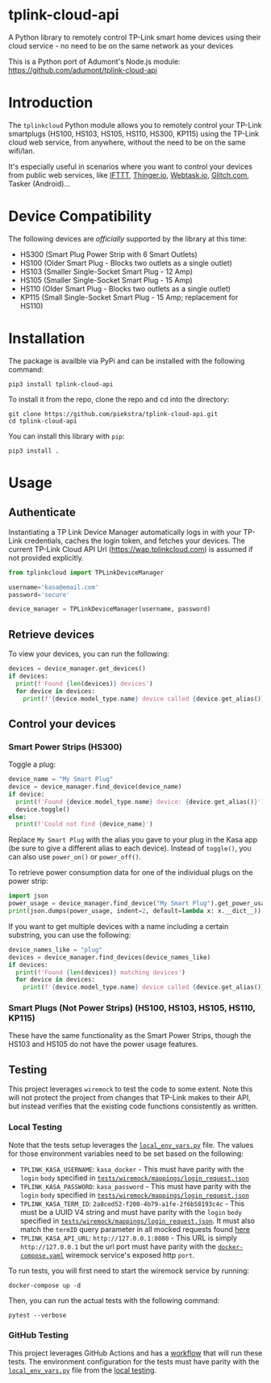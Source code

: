 # tplink-cloud-api
A Python library to remotely control TP-Link smart home devices using their cloud service - no need to be on the same network as your devices

This is a Python port of Adumont's Node.js module:
https://github.com/adumont/tplink-cloud-api

# Introduction

The `tplinkcloud` Python module allows you to remotely control your TP-Link smartplugs (HS100, HS103, HS105, HS110, HS300, KP115) using the TP-Link cloud web service, from anywhere, without the need to be on the same wifi/lan.

It's especially useful in scenarios where you want to control your devices from public web services, like [IFTTT](https://ifttt.com/), [Thinger.io](https://thinger.io/), [Webtask.io](https://webtask.io/), [Glitch.com](http://glitch.com/), Tasker (Android)...

# Device Compatibility

The following devices are _officially_ supported by the library at this time:
* HS300 (Smart Plug Power Strip with 6 Smart Outlets)
* HS100 (Older Smart Plug - Blocks two outlets as a single outlet)
* HS103 (Smaller Single-Socket Smart Plug - 12 Amp)
* HS105 (Smaller Single-Socket Smart Plug - 15 Amp)
* HS110 (Older Smart Plug - Blocks two outlets as a single outlet)
* KP115 (Small Single-Socket Smart Plug - 15 Amp; replacement for HS110)

# Installation

The package is availble via PyPi and can be installed with the following command:
```
pip3 install tplink-cloud-api
```

To install it from the repo, clone the repo and cd into the directory:

```
git clone https://github.com/piekstra/tplink-cloud-api.git
cd tplink-cloud-api
```

You can install this library with `pip`:

```
pip3 install .
```

# Usage

## Authenticate

Instantiating a TP Link Device Manager automatically logs in with your TP-Link credentials, caches the login token, and fetches your devices. The current TP-Link Cloud API Url (https://wap.tplinkcloud.com) is assumed if not provided explicitly.

```python
from tplinkcloud import TPLinkDeviceManager

username='kasa@email.com'
password='secure'

device_manager = TPLinkDeviceManager(username, password)
```

## Retrieve devices

To view your devices, you can run the following:

```python
devices = device_manager.get_devices()
if devices:
  print(f'Found {len(devices)} devices')
  for device in devices:
    print(f'{device.model_type.name} device called {device.get_alias()}')
```

## Control your devices

### Smart Power Strips (HS300)

Toggle a plug:

```python
device_name = "My Smart Plug"
device = device_manager.find_device(device_name)
if device:
  print(f'Found {device.model_type.name} device: {device.get_alias()}')
  device.toggle()
else:  
  print(f'Could not find {device_name}')
```

Replace `My Smart Plug` with the alias you gave to your plug in the Kasa app (be sure to give a different alias to each device). Instead of `toggle()`, you can also use `power_on()` or `power_off()`.

To retrieve power consumption data for one of the individual plugs on the power strip:

```python
import json
power_usage = device_manager.find_device("My Smart Plug").get_power_usage()
print(json.dumps(power_usage, indent=2, default=lambda x: x.__dict__))
```

If you want to get multiple devices with a name including a certain substring, you can use the following:

```python
device_names_like = "plug"
devices = device_manager.find_devices(device_names_like)
if devices:
  print(f'Found {len(devices)} matching devices')
  for device in devices:
    print(f'{device.model_type.name} device called {device.get_alias()}')
```

### Smart Plugs (Not Power Strips) (HS100, HS103, HS105, HS110, KP115)

These have the same functionality as the Smart Power Strips, though the HS103 and HS105 do not have the power usage features.

## Testing

This project leverages `wiremock` to test the code to some extent. Note this will not protect the project from changes that TP-Link makes to their API, but instead verifies that the existing code functions consistently as written.

### Local Testing 

Note that the tests setup leverages the [`local_env_vars.py`](tests/local_env_vars.py) file. The values for those environment variables need to be set based on the following:

* `TPLINK_KASA_USERNAME`: `kasa_docker` - This must have parity with the `login` `body` specified in [`tests/wiremock/mappings/login_request.json`](tests/wiremock/mappings/login_request.json)
* `TPLINK_KASA_PASSWORD`: `kasa_password` - This must have parity with the `login` `body` specified in [`tests/wiremock/mappings/login_request.json`](tests/wiremock/mappings/login_request.json)
* `TPLINK_KASA_TERM_ID`: `2a8ced52-f200-4b79-a1fe-2f6b58193c4c` - This must be a UUID V4 string and must have parity with the `login` `body` specified in [`tests/wiremock/mappings/login_request.json`](tests/wiremock/mappings/login_request.json). It must also match the `termID` query parameter in all mocked requests found [here](tests/wiremock/mappings)
* `TPLINK_KASA_API_URL`: `http://127.0.0.1:8080` - This URL is simply `http://127.0.0.1` but the url port must have parity with the [`docker-compose.yaml`](docker-compose.yaml) wiremock service's exposed http `port`. 

To run tests, you will first need to start the wiremock service by running:

```
docker-compose up -d
```

Then, you can run the actual tests with the following command:

```
pytest --verbose
```

### GitHub Testing

This project leverages GitHub Actions and has a [workflow](.github/workflows/python-package.yml) that will run these tests. The environment configuration for the tests must have parity with the [`local_env_vars.py`](tests/local_env_vars.py) file from the [local testing](#local-testing).
